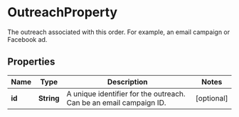 

# OutreachProperty

The outreach associated with this order. For example, an email campaign or Facebook ad.

## Properties

| Name | Type | Description | Notes |
|------------ | ------------- | ------------- | -------------|
|**id** | **String** | A unique identifier for the outreach. Can be an email campaign ID. |  [optional] |



